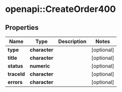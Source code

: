 # openapi::CreateOrder400

## Properties
Name | Type | Description | Notes
------------ | ------------- | ------------- | -------------
**type** | **character** |  | [optional] 
**title** | **character** |  | [optional] 
**status** | **numeric** |  | [optional] 
**traceId** | **character** |  | [optional] 
**errors** | **character** |  | [optional] 


